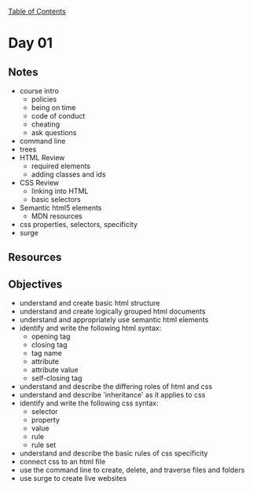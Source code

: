 
[Table of Contents](/README.md)

# Day 01

<!-- ## Review -->

<!-- ## Challenge -->

## Notes
- course intro
  - policies
  - being on time
  - code of conduct
  - cheating
  - ask questions
- command line
- trees
- HTML Review
  - required elements
  - adding classes and ids
- CSS Review
  - linking into HTML
  - basic selectors
- Semantic html5 elements
  - MDN resources
- css properties, selectors, specificity
- surge

## Resources

## Objectives
- understand and create basic html structure
- understand and create logically grouped html documents
- understand and appropriately use semantic html elements
- identify and write the following html syntax:
  - opening tag
  - closing tag
  - tag name
  - attribute
  - attribute value
  - self-closing tag
- understand and describe the differing roles of html and css
- understand and describe 'inheritance' as it applies to css
- identify and write the following css syntax:
  - selector
  - property
  - value
  - rule
  - rule set
- understand and describe the basic rules of css specificity
- connect css to an html file
- use the command line to create, delete, and traverse files and folders
- use surge to create live websites
